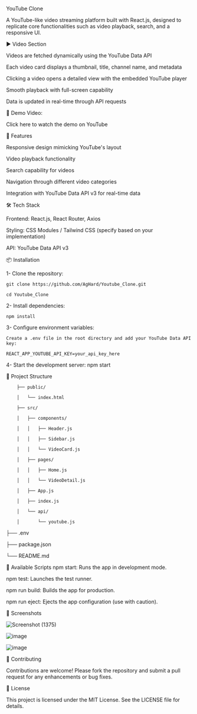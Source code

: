 YouTube Clone

A YouTube-like video streaming platform built with React.js, designed to replicate core functionalities such as video playback, search, and a responsive UI.

▶️ Video Section

Videos are fetched dynamically using the YouTube Data API

Each video card displays a thumbnail, title, channel name, and metadata

Clicking a video opens a detailed view with the embedded YouTube player

Smooth playback with full-screen capability

Data is updated in real-time through API requests

🎥 Demo Video:

Click here to watch the demo on YouTube

🚀 Features

Responsive design mimicking YouTube's layout

Video playback functionality

Search capability for videos

Navigation through different video categories

Integration with YouTube Data API v3 for real-time data

🛠️ Tech Stack

Frontend: React.js, React Router, Axios

Styling: CSS Modules / Tailwind CSS (specify based on your implementation)

API: YouTube Data API v3

📦 Installation

1- Clone the repository:

    git clone https://github.com/AgHard/Youtube_Clone.git

    cd Youtube_Clone

2- Install dependencies:

    npm install

3- Configure environment variables:

    Create a .env file in the root directory and add your YouTube Data API key:

    REACT_APP_YOUTUBE_API_KEY=your_api_key_here
4- Start the development server:
    npm start

📁 Project Structure

        ├── public/
        
        │   └── index.html
        
        ├── src/
        
        │   ├── components/
        
        │   │   ├── Header.js
        
        │   │   ├── Sidebar.js
        
        │   │   └── VideoCard.js
        
        │   ├── pages/
        
        │   │   ├── Home.js
        
        │   │   └── VideoDetail.js
        
        │   ├── App.js
        
        │   ├── index.js
        
        │   └── api/
        
        │       └── youtube.js

├── .env

├── package.json

└── README.md

🔧 Available Scripts
npm start: Runs the app in development mode.

npm test: Launches the test runner.

npm run build: Builds the app for production.

npm run eject: Ejects the app configuration (use with caution).

📸 Screenshots

![Screenshot (1375)](https://github.com/user-attachments/assets/651b76ad-59a7-454f-8cc1-9c246fbff6c7)

![image](https://github.com/user-attachments/assets/46ffb780-3c20-4f2f-b222-9a41f1ef41eb)

![image](https://github.com/user-attachments/assets/cab011a5-658f-4cf2-a78b-ac10c4d84a06)

🤝 Contributing

Contributions are welcome! Please fork the repository and submit a pull request for any enhancements or bug fixes.

📄 License

This project is licensed under the MIT License. See the LICENSE file for details.

